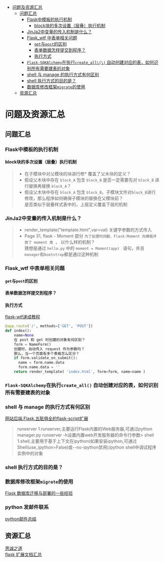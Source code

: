 <!-- MarkdownTOC -->

- [问题及资源汇总](#问题及资源汇总)
	- [问题汇总](#问题汇总)
		- [Flask中模板的执行机制](#flask中模板的执行机制)
			- [block块的多次设置（层叠）执行机制](#block块的多次设置（层叠）执行机制)
		- [JinJa2中变量的传入机制是什么？](#jinja2中变量的传入机制是什么？)
		- [Flask_wtf 中表单相关问题](#flaskwtf-中表单相关问题)
			- [`get`与`post`的区别](#get与post的区别)
			- [表单数据怎样提交到程序？](#表单数据怎样提交到程序？)
			- [执行方式](#执行方式)
		- [`Flask-SQKAlchemy`在执行`create_all\(\)` 自动创建对应的表，如何识别所有需要建表的对象](#flask-sqkalchemy在执行createall-自动创建对应的表，如何识别所有需要建表的对象)
		- [shell 与 manage 的执行方式有何区别](#shell-与-manage-的执行方式有何区别)
		- [shell 执行方式的目的是？](#shell-执行方式的目的是？)
		- [数据库修改框架`migrate`的使用](#数据库修改框架migrate的使用)
	- [资源汇总](#资源汇总)

<!-- /MarkdownTOC -->
# 问题及资源汇总

## 问题汇总

### Flask中模板的执行机制

#### block块的多次设置（层叠）执行机制

> * 在子模块中对父模块的块进行修* 覆盖了父木块的定义？  
> * 假设父木块中存在 `block_A` 包含 `block_B` 是否一定需要先对 `block_B` 进行替换再替换 `block_A`？  
> * 假设父木块中存在 `block_A` 包含 `block_B`，子模块文件对`block_B`进行修改，那么程序如何确保子模块的替换在父模块前？  
>    是否类似于层叠样式表中的，上层定义覆盖下层的机制  

### JinJa2中变量的传入机制是什么？
 
>* render_template("template.html",var=val) 关键字参数的方式传入   
>* Page 31, flask - Moment 部分 `为了处理时间戳，Flask-Moment 向模板开放了 moment 类 `， 以什么样的机制？  
>    猜想是通过 `hello.py` 中的 `moment = Moment(app) ` 语句，并且 `manager`和`bootstrap`都是通过这种机制  

### Flask_wtf 中表单相关问题
#### `get`与`post`的区别
#### 表单数据怎样提交到程序？
#### 执行方式
[flask-wtf速成教程](http://flask123.sinaapp.com/article/60/)

```python
@app.route('/', methods=['GET', 'POST'])
def index():
    name=None
	在 post 和 get 时创建的对象有何区别？
    form = NameForm()
	创建时，自动传入 request 作为参数吗？
	那么，当一个页面有多个表格怎么区分？
    if form.validate_on_submit():
      name = form.name.data
      form.name.data = ''
    return render_template( 'index.html', form=form, name=name )
```

### `Flask-SQKAlchemy`在执行`create_all()` 自动创建对应的表，如何识别所有需要建表的对象

### shell 与 manage 的执行方式有何区别

[网站后端.Flask.五脏俱全的flask-script扩展](http://www.th7.cn/Program/Python/201606/886039.shtml)
> runserver  1.runserver,主要运行Flask内置的Web服务器,可通过python manager.py runserver -h设置内置web开发服务器的命令行参数> 
> shell  1.shell,主要用于基于上下文在ipython(如果安装ipython,可通过Shell(use_ipython=False)或--no-ipython禁用)/python shell中调试程序实例中的对象

### shell 执行方式的目的是？

### 数据库修改框架`migrate`的使用
[Flask 数据库迁移与部署的一些经验](http://www.jianshu.com/p/032723bb9b05)

### python 发邮件联系
[python邮件总结](https://my.oschina.net/jhao104/blog/613774)

## 资源汇总

[思诚之道](http://www.bjhee.com/jinja2-context.html)  
[flask 扩展文档汇总](https://wizardforcel.gitbooks.io/flask-extension-docs/content/flask-sqlalchemy.html)  

